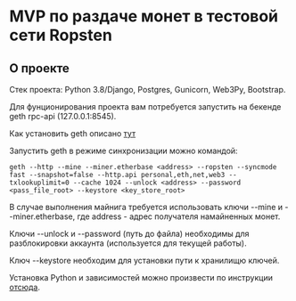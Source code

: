 # MVP по раздаче монет в тестовой сети Ropsten
## О проекте
Стек проекта: Python 3.8/Django, Postgres, Gunicorn, Web3Py, Bootstrap.

Для фунционирования проекта вам потребуется запустить на бекенде geth rpc-api (127.0.0.1:8545).

Как установить geth описано [тут](https://geth.ethereum.org/docs/install-and-build/installing-geth)

Запустить geth в режиме синхронизации можно командой:

```shell
geth --http --mine --miner.etherbase <address> --ropsten --syncmode fast --snapshot=false --http.api personal,eth,net,web3 --txlookuplimit=0 --cache 1024 --unlock <address> --password <pass_file_root> --keystore <key_store_root>
```
В случае выполнения майнига требуется использовать ключи --mine и --miner.etherbase, где address - адрес получателя намайненных монет.

Ключи --unlock и --password (путь до файла) необходимы для разблокировки аккаунта (используется для текущей работы).

Ключ --keystore необходим для установки пути к хранилищю ключей.

Установка Python и зависимостей можно произвести по инструкции [отсюда](https://www.digitalocean.com/community/tutorials/how-to-set-up-django-with-postgres-nginx-and-gunicorn-on-ubuntu-18-04-ru).
